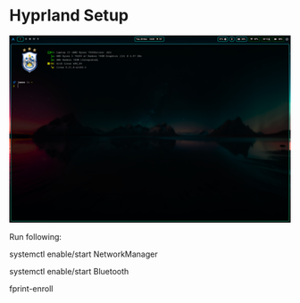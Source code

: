 # Hyprland Setup


![alt text](2024-11-05-184954_hyprshot.png)

Run following:

systemctl enable/start NetworkManager

systemctl enable/start Bluetooth

fprint-enroll
